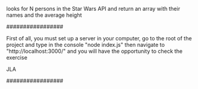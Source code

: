 looks for N persons in the Star Wars API and return an array with their names and the average height

#################

First of all, you must set up a server in your computer, go to the root of the project and type in the console "node index.js" then navigate to "http://localhost:3000/" and you will have the opportunity to check the exercise

JLA

#################
